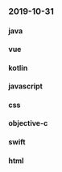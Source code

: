### 2019-10-31

#### java

#### vue

#### kotlin

#### javascript

#### css

#### objective-c

#### swift

#### html
